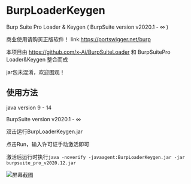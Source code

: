 # BurpLoaderKeygen
Burp Suite Pro Loader &amp; Keygen ( BurpSuite version v2020.1 - ∞ )

商业使用请购买正版软件！ link:https://portswigger.net/burp

本项目由 https://github.com/x-Ai/BurpSuiteLoader 和 BurpSuitePro Loader&Keygen 整合而成

jar包未混淆，欢迎围观！

## 使用方法
java version 9 - 14

BurpSuite version v2020.1 - ∞

双击运行BurpLoaderKeygen.jar

点击Run，输入许可证手动激活即可

激活后运行时执行`java -noverify -javaagent:BurpLoaderKeygen.jar -jar burpsuite_pro_v2020.12.jar`

![屏幕截图](https://raw.githubusercontent.com/h3110w0r1d-y/BurpLoaderKeygen/main/screenshot.png)
